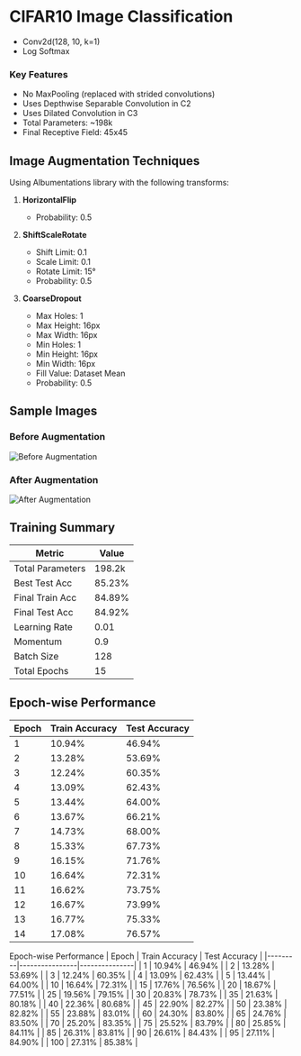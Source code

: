 # CIFAR10 Image Classification
- Conv2d(128, 10, k=1)
- Log Softmax

### Key Features
- No MaxPooling (replaced with strided convolutions)
- Uses Depthwise Separable Convolution in C2
- Uses Dilated Convolution in C3
- Total Parameters: ~198k
- Final Receptive Field: 45x45

## Image Augmentation Techniques

Using Albumentations library with the following transforms:

1. **HorizontalFlip**
    - Probability: 0.5

2. **ShiftScaleRotate**
    - Shift Limit: 0.1
    - Scale Limit: 0.1
    - Rotate Limit: 15°
    - Probability: 0.5

3. **CoarseDropout**
    - Max Holes: 1
    - Max Height: 16px
    - Max Width: 16px
    - Min Holes: 1
    - Min Height: 16px
    - Min Width: 16px
    - Fill Value: Dataset Mean
    - Probability: 0.5

## Sample Images

### Before Augmentation
![Before Augmentation](sample_images/cifar10_grid_before_augmentation.png)

### After Augmentation
![After Augmentation](sample_images/cifar10_grid_after_augmentation.png)

## Training Summary 
| Metric           | Value     |
|------------------|-----------|
| Total Parameters  | 198.2k   |
| Best Test Acc    | 85.23%   |
| Final Train Acc   | 84.89%   |
| Final Test Acc    | 84.92%   |
| Learning Rate     | 0.01     |
| Momentum          | 0.9      |
| Batch Size        | 128      |
| Total Epochs      | 15       |

## Epoch-wise Performance
|   Epoch | Train Accuracy | Test Accuracy |
|---------|----------------|----------------|
|       1 | 10.94%        | 46.94%         |
|       2 | 13.28%        | 53.69%         |
|       3 | 12.24%        | 60.35%         |
|       4 | 13.09%        | 62.43%         |
|       5 | 13.44%        | 64.00%         |
|       6 | 13.67%        | 66.21%         |
|       7 | 14.73%        | 68.00%         |
|       8 | 15.33%        | 67.73%         |
|       9 | 16.15%        | 71.76%         |
|      10 | 16.64%        | 72.31%         |
|      11 | 16.62%        | 73.75%         |
|      12 | 16.67%        | 73.99%         |
|      13 | 16.77%        | 75.33%         |
|      14 | 17.08%        | 76.57%         |


Epoch-wise Performance
| Epoch | Train Accuracy | Test Accuracy |
|---------|----------------|---------------|
| 1 | 10.94% | 46.94% |
| 2 | 13.28% | 53.69% |
| 3 | 12.24% | 60.35% |
| 4 | 13.09% | 62.43% |
| 5 | 13.44% | 64.00% |
| 10 | 16.64% | 72.31% |
| 15 | 17.76% | 76.56% |
| 20 | 18.67% | 77.51% |
| 25 | 19.56% | 79.15% |
| 30 | 20.83% | 78.73% |
| 35 | 21.63% | 80.18% |
| 40 | 22.36% | 80.68% |
| 45 | 22.90% | 82.27% |
| 50 | 23.38% | 82.82% |
| 55 | 23.88% | 83.01% |
| 60 | 24.30% | 83.80% |
| 65 | 24.76% | 83.50% |
| 70 | 25.20% | 83.35% |
| 75 | 25.52% | 83.79% |
| 80 | 25.85% | 84.11% |
| 85 | 26.31% | 83.81% |
| 90 | 26.61% | 84.43% |
| 95 | 27.11% | 84.90% |
| 100 | 27.31% | 85.38% |
